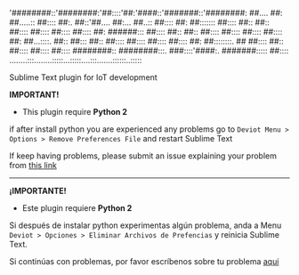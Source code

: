 '########::'########:'##::::'##:'####::'#######::'########:
 ##.... ##: ##.....:: ##:::: ##:. ##::'##.... ##:... ##..::
 ##:::: ##: ##::::::: ##:::: ##:: ##:: ##:::: ##:::: ##::::
 ##:::: ##: ######::: ##:::: ##:: ##:: ##:::: ##:::: ##::::
 ##:::: ##: ##...::::. ##:: ##::: ##:: ##:::: ##:::: ##::::
 ##:::: ##: ##::::::::. ## ##:::: ##:: ##:::: ##:::: ##::::
 ########:: ########:::. ###::::'####:. #######::::: ##::::
........:::........:::::...:::::....:::.......::::::..:::::

Sublime Text plugin for IoT development

**IMPORTANT!**

- This plugin require **Python 2** 

if after install python you are experienced any problems go to `Deviot Menu > Options > Remove Preferences File` and restart Sublime Text

If keep having problems, please submit an issue explaining your problem from [this link](https://github.com/gepd/Deviot/issues/new)

--------------------------------

**¡IMPORTANTE!**
    
- Este plugin requiere **Python 2**

Si después de instalar python experimentas algún problema, anda a Menu `Deviot > Opciones > Eliminar Archivos de Prefencias` y reinicia Sublime Text.

Si continúas con problemas, por favor escríbenos sobre tu problema [aqui](https://github.com/gepd/Deviot/issues/new)